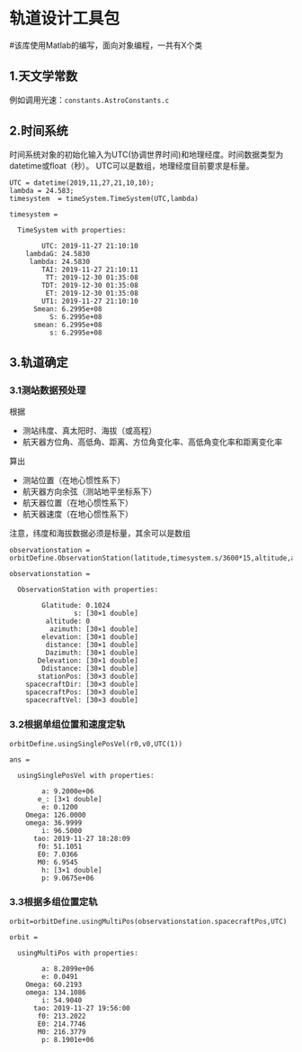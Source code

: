 # 轨道设计工具包
#该库使用Matlab的编写，面向对象编程，一共有X个类
## 1.天文学常数
例如调用光速：`constants.AstroConstants.c`
## 2.时间系统
时间系统对象的初始化输入为UTC(协调世界时间)和地理经度。时间数据类型为datetime或float（秒）。
UTC可以是数组，地理经度目前要求是标量。
```
UTC = datetime(2019,11,27,21,10,10);
lambda = 24.583;
timesystem  = timeSystem.TimeSystem(UTC,lambda)
```
```
timesystem = 

  TimeSystem with properties:

        UTC: 2019-11-27 21:10:10
    lambdaG: 24.5830
     lambda: 24.5830
        TAI: 2019-11-27 21:10:11
         TT: 2019-12-30 01:35:08
        TDT: 2019-12-30 01:35:08
         ET: 2019-12-30 01:35:08
        UT1: 2019-11-27 21:10:10
      Smean: 6.2995e+08
          S: 6.2995e+08
      smean: 6.2995e+08
          s: 6.2995e+08
```

## 3.轨道确定
### 3.1测站数据预处理
根据
- 测站纬度、真太阳时、海拔（或高程）
- 航天器方位角、高低角、距离、方位角变化率、高低角变化率和距离变化率

算出
- 测站位置（在地心惯性系下）
- 航天器方向余弦（测站地平坐标系下）
- 航天器位置（在地心惯性系下）
- 航天器速度（在地心惯性系下）

注意，纬度和海拔数据必须是标量，其余可以是数组
```
observationstation = orbitDefine.ObservationStation(latitude,timesystem.s/3600*15,altitude,azimuth,elevation,distance,Dazimuth,Delevation,Ddistance)

observationstation = 

  ObservationStation with properties:

        Glatitude: 0.1024
                s: [30×1 double]
         altitude: 0
          azimuth: [30×1 double]
        elevation: [30×1 double]
         distance: [30×1 double]
         Dazimuth: [30×1 double]
       Delevation: [30×1 double]
        Ddistance: [30×1 double]
       stationPos: [30×3 double]
    spacecraftDir: [30×3 double]
    spacecraftPos: [30×3 double]
    spacecraftVel: [30×3 double]
```

### 3.2根据单组位置和速度定轨
```
orbitDefine.usingSinglePosVel(r0,v0,UTC(1))

ans = 

  usingSinglePosVel with properties:

        a: 9.2000e+06
       e_: [3×1 double]
        e: 0.1200
    Omega: 126.0000
    omega: 36.9999
        i: 96.5000
      tao: 2019-11-27 18:28:09
       f0: 51.1051
       E0: 7.0366
       M0: 6.9545
        h: [3×1 double]
        p: 9.0675e+06
```
### 3.3根据多组位置定轨
```
orbit=orbitDefine.usingMultiPos(observationstation.spacecraftPos,UTC)

orbit = 

  usingMultiPos with properties:

        a: 8.2099e+06
        e: 0.0491
    Omega: 60.2193
    omega: 134.1086
        i: 54.9040
      tao: 2019-11-27 19:56:00
       f0: 213.2022
       E0: 214.7746
       M0: 216.3779
        p: 8.1901e+06
```